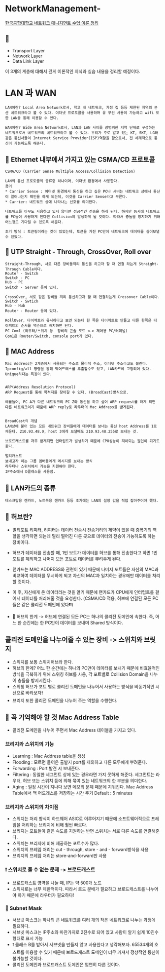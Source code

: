 # NetworkManagement-

[한국공학대학교 네트워크 매니지먼트 수업 이론 정리]()

## 📝

- Transport Layer
- Network Layer
- Data Link Layer

이 3개의 계층에 대해서 깊게 이론적인 지식과 실습 내용을 정리할 예정이다.

# LAN 과 WAN

```
LAN이란? Local Area Network로서, 학교 내 네트워크, 가정 집 등등 제한된 지역의 분산 네트워크라고 볼 수 있다. 이더넷 프로토콜을 사용하며 유 무선 사용이 가능하고 wifi 또한 LAN을 통해 이용할 수 있다.

WAN이란? Wide Area Network로서, LAN과 LAN 사이를 광범위한 지역 단위로 구성하는 네트워크로서 네트워크의 네트워크라고 볼 수 있다. 우리가 주로 알고 있는 KT, SKT, LG와 같은 통신사들이 Internet Service Provider(ISP)역할을 함으로서, 전 세계적으로 통신이 가능하도록 해준다.
```

## 📌 Ethernet 내부에서 가지고 있는 CSMA/CD 프로토콜

```
CSMA/CD (Carrier Sense Multiple Access/Collision Detection)

LAN의 통신 프로토콜의 종류중 하나이며, 이더넷 환경에서 사용한다.
용어
* Carrier Sense : 이더넷 환경에서 통신을 하고 싶은 PC나 서버는 네트워크 상에서 통신이 일어나는지 확인을 하게 되는데, 이것을 Carrier Sense라고 부른다.
* Carrier: 네트워크 상에 나타나는 신호를 의미한다.

네트워크를 아무도 사용하고 있지 않다면 성공적인 전송을 하게 된다. 하지만 동시에 네트워크를 PC들이 사용하게 된다면 Collision이 발생하게 될 것이다. 따라서 충돌을 방지하기 위해 어느정도 기다릴 수 있도록 해준다.

초기 방식 : 토큰링이라는 것이 있었는데, 토큰을 가진 PC만이 네트워크에 데이터를 실어보낼 수 있었다.
```

## 📌 UTP Straight - Through, CrossOver, Roll over

```
Straight-Through, 서로 다른 장비들끼리 통신을 하고자 할 때 연결 하는게 Straight-Through Cable이다.
Router - Switch
Switch - PC
Hub - PC
Switch - Server 등이 있다.

CrossOver, 서로 같은 장비들 끼리 통신하고자 할 때 연결하는게 Crossover Cable이다.
Switch - Swtich
Hub - Hub
Router - Router 등이 있다.

RollOver, 다이렉트와 유사하다고 보면 되는데 한 쪽은 다이렉트로 만들고 다른 한쪽은 다이렉트의 순서를 역순으로 배치하면 된다.
PC Com1 (라우터/스위치 등  장비의 콘솔 포트 <-> 제어용 PC/터미널)
Com1은 Router/Switch, console port가 있다.
```

## 📌 MAC Address

```
Mac Address는 2계층에서 사용되는 주소로 물리적 주소, 이더넷 주소라고도 불린다.
Ipconfig/all 명령을 통해 맥어드레스를 추출할수도 있고, LAN카드에 고정되어 있다. Unique하다는 특징이 있다.


ARP(Address Resolution Protocol)
ARP Request를 통해 목적지를 찾아갈 수 있다. (BroadCast)방식으로.

예를들어, PC A가 다른 네트워크의 PC Z와 통신을 하고 싶어 ARP request를 하게 되면 다른 네트워크이기 때문에 ARP reply로 라우터의 Mac Address를 받게된다.


BroadCast의 개념
LAN상에 붙어 있는 모든 네트워크 장비들에게 데이터를 보내는 통신 host Address를 1로 채운다. 210.93.48.0, host 3에게 보낼때도 210.93.48.255로 보내는 것.

브로드캐스트를 자주 받게되면 인터럽트가 발생하기 때문에 CPU성능이 저하되는 원인이 되기도 한다.

멀티캐스트
보내고자 하는 그룹 멤버들에게 메시지를 보내는 방식
라우터나 스위치에서 기능을 지원해야 한다.
IP주소에서 D클래스를 사용함.
```

## 📌 LAN카드의 종류

```
데스크탑용 랜카드, 노트북용 랜카드 등등 초기에는 LAN의 설정 값을 직접 잡아주어야 했다.
```

## 📌 허브란?

- 멀티포트 리피터, 리피터는 데이터 전송시 전송거리의 제약이 있을 때 증폭기의 역할을 생각하면 되는데 멀리 떨어진 다른 곳으로 데이터의 전송이 가능하도록 하는 장비이다.

* 허브가 데이터를 전송할 때, 1번 보트가 데이터를 허브를 통해 전송한다고 하면 1번 포트를 제외하고 나머지 모든 포트로 데이터를 뿌려주게 된다.

* 랜카드는 MAC ADDRESS와 관련이 있기 때문에 나머지 포트들은 자신의 MAC과 비교하여 데이터를 무시하게 되고 자신의 MAC과 일치하는 경우에만 데이터를 처리할 것이다.

* 이 후, 자신에게 온 데이터라는 것을 알기 때문에 랜카드가 CPU에게 인터럽트를 걸어서 데이터를 처리해줄 것을 요청한다. (CSMA/CD 적용, 허브에 연결된 모든 PC들은 같은 콜리전 도메인에 있다❗️❗️)

* 📎 허브의 한계 -> 허브에 연결된 모든 PC는 하나의 콜리전 도메인에 속한다. 즉, 어느 한 순간에는 한 PC만이 데이터를 보내며 Shared 방식이다.

## 콜리전 도메인을 나누어줄 수 있는 장비 -> 스위치와 브릿지

- 스위치를 보통 스위치허브라 한다.
- 허브의 한계? 어느 한 순간에는 하나의 PC만이 데이터를 보내기 때문에 비효율적인 방식을 극복하기 위해 스위칭 허브를 사용, 각 포트별로 Collision Domain을 나누어 충돌을 방지시킨다.
- 스위칭 허브가 포트 별로 콜리전 도메인을 나누어서 사용하는 방식을 비동기적인 시선으로 바라보자❗️
- 브리지 또한 콜리전 도메인을 나누어 주는 역할을 수행한다.

## 📝 꼭 기억해야 할 것 Mac Address Table

- 콜리전 도메인을 나누어 주면서 Mac Address 테이블을 가지고 있다.

### 브리지와 스위치의 기능

- Learning : Mac Address table을 생성
- Flooding : 모르면 들어온 출발지 port를 제외하고 다른 모두에게 뿌려준다.
- Forwarding : Port 발견 시 보내준다.
- Filtering : 동일한 세그먼트 상에 있는 경우라면 가지 못하게 해준다. 세그먼트는 라우터, 허브 또는 스위치 등에 의해 묶여 있는 네트워크의 한 부분을 의미한다.
- Aging : 일정 시간이 지나다 보면 메모리 문제 때문에 지워진다. Mac Address Table에서 맥 어드레스를 저장하는 시간 주기 Default : 5 minutes

### 브리지와 스위치의 차이점

- 스위치는 처리 방식이 하드웨어 ASIC로 이루어지기 때문에 소프트웨어적으로 프레임을 처리하는 브리지에 비해 훨씬 빠르다.
- 브리지는 포트들이 같은 속도를 지원하는 반면 스위치는 서로 다른 속도를 연결해준다.
- 스위치는 브리지에 비해 제공하는 포트수가 많다.
- 스위치의 프레임 처리는 cut - through, store - and - forward방식을 사용
- 브리지의 프레임 처리는 store-and-forward만 사용

### ❗️ 스위치로 풀 수 없는 문제 -> 브로드캐스트

- 브로드캐스트 영역을 나눌 때, IP는 약 500개 노드
- 스위치로는 너무 제한적이다. 따라서 로드 분배가 필요하고 브로드캐스트를 나누어야 하기 때문에 라우터가 필요하다!

### 📝 Subnet Mask

- 서브넷 마스크는 하나의 큰 네트워크를 여러 개의 작은 네트워크로 나누는 과정에 필요하다.
- 서브넷 마스크는 IP주소와 마찬가지로 2진수로 되어 있고 사람이 알기 쉽게 10진수 형태로 표시 가능
- ❗️ 클래스 B를 받아서 서브넷을 만들지 않고 사용한다고 생각해보자. 65534개의 호스트를 이용할 수 있기 때문에 브로드캐스트 도메인이 너무 커져서 정상적인 통신이 불가능할 것이다.
- 콜리전 도메인과 브로드캐스트 도메인은 엄연히 다른 것이다.
